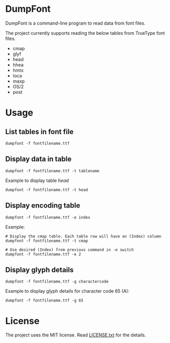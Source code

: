 # DumpFont

DumpFont is a command-line program to read data from font files.

The project currently supports reading the below tables from TrueType font files.

* cmap
* glyf
* head
* hhea
* hmtx
* loca
* maxp
* OS/2
* post

# Usage

## List tables in font file

    dumpfont -f fontfilename.ttf

## Display data in table

    dumpfont -f fontfilename.ttf -t tablename

Example to display table *head*

    dumpfont -f fontfilename.ttf -t head

## Display encoding table

    dumpfont -f fontfilename.ttf -e index

Example:

    # Display the cmap table. Each table row will have an (Index) column
    dumpfont -f fontfilename.ttf -t cmap
    
    # Use desired (Index) from previous command in -e switch
    dumpfont -f fontfilename.ttf -e 2           

## Display glyph details

    dumpfont -f fontfilename.ttf -g charactercode

Example to display glyph details for character code 65 (A):

    dumpfont -f fontfilename.ttf -g 65
    
# License

The project uses the MIT license. Read [LICENSE.txt](https://github.com/salslab/DumpFont/blob/master/LICENSE.txt) for the details.
